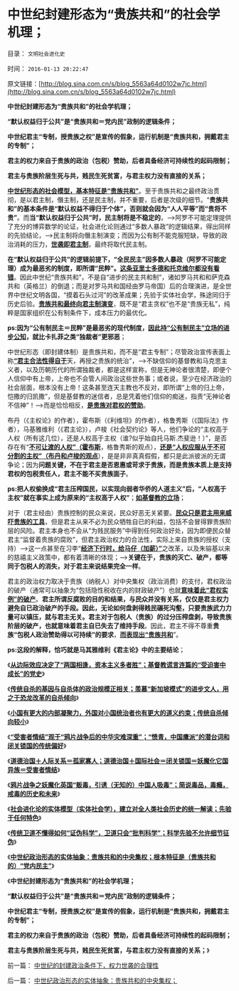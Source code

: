 # 中世纪封建形态为“贵族共和”的社会学机理；

目录： `文明社会进化史` 

时间： `2016-01-13 20:22:47` 

原文链接：[http://blog.sina.com.cn/s/blog_5563a64d0102w7jc.html](http://blog.sina.com.cn/s/blog_5563a64d0102w7jc.html)

**中世纪封建形态为“贵族共和”的社会学机理；**

**“默认权益归于公共”是“贵族共和＝党内民”政制的逻辑条件；**

**中世纪君主“专制，授贵族之权”是宣传的假象，运行机制是“贵族共和，拥戴君主的专制”；**

**君主的权力来自于贵族的政治（包税）赞助，后者具备经济可持续性的起码限制；**

**君主与贵族阶层生死与共，贱民生死贫富，与君主权力没有直接的关系；**

[**中世纪形态的社会模型，基本特征是“贵族共和”**](../../../2016/1/12/中世纪政治形态的实体抽象：贵族共和的中央集权；.md)。至于贵族共和之最终政治贯彻，是以君主制，僭主制，还是民主制，并不重要，后者是次级的细节。“**贵族共和”的基本条件是“默认权益不得归于个体”，否则就会因为“人人平等”而“贵将不贵”**。而**当“默认权益归于公共”时，民主制将是不稳定的**，——>阿罗不可能定理提供了充分的博弈数学的论证，社会进化论则通过“多数人暴政”的逻辑结果，得出同样的先验结论，——>民主制将向僭主制演变；而因为公有制不能克服短缺，导致的政治消耗的压力，[**世袭即君主制**](../../../2013/5/26/独裁者是相对权力，统治阶级是绝对权力，宗教的意义及大革命.md)，最终将取代民主制。

**在“默认权益归于公共”的逻辑前提下，“全民民主”因多数人暴政（阿罗不可能定理）成为最恶劣的制度，即所谓“民粹”。**[**这条亚里士多德和托克维尔都没有看错**](../../../2010/6/27/democray原意是平民(demos)疯狂(cracy)，区别在人权.md)。因此中世纪“贵族共和”，不是自“进步的民主共和制”，诸如罗马共和和萨克森共和（英格兰）的倒退；而是对罗马共和国经由罗马帝国）后的合理演进，是全世界中世纪文明各国，“摸着石头过河”的改革成果；先验于实体社会学，殊途同归于历史后验。[**贵族共和最终向君主制演变**](../../../2014/5/30/资本主义的证监会和FDA的法权限制.md)，既不是“君主贪权”也不是“贵族无私”，纯粹是国家组织在公有制条件下，成本压力的最优化。

**ps:因为“公有制民主＝民粹”是最恶劣的现代制度，[**因此持“公有制民主”立场的进步公知**](../../../2012/10/25/您是否认为（公有制＋民主）更亲切？.md)，就比卡扎菲之类“独裁者”更邪恶**；

中世纪形态（即封建体制）是贵族共和，而不是“君主专制”；尽管政治宣传表面上称[**“君主合法性得自于**](../../../2012/10/23/“人民主权论”与“极权”君权神授”,可完全统一.md)天，再授之贵族的统治”，——>不缺信仰的基督教和马克思主义者，以及历朝历代的所谓独裁者，都是这样宣称，但是无神论者很清楚，即便个人信仰中有上帝，上帝也不会管人间政治这些世务事；或者说，至少在经济政治的社会层面，根本没有上帝！这条甚至连天主教也不反对，即所谓“上帝的归上帝，恺撒的归凯撒”，但是基督教的迷信者，总是凭着他们信仰的痴迷，指责“无神论者不信神”！——>而是恰恰相反，[**是贵族对君权的赞助**](http://blog.sina.com.cn/s/blog_cc521dde0102vhv7.html)。

布丹（《主权论》的作者），霍布斯（《利维坦》的作者），格鲁秀斯（《国际法》作者），马基雅维利（《君主论》），卢梭《社会契约论》等人，他们争论的“主权高于人权（所有这几位），还是人权高于主权（谁?似乎始自托马斯.杰斐逊！）”，是否存在有“[**不可让渡的人权”（霍布斯**](../../../2013/8/19/什么是inalienable不可让渡的权力？《利维坦》中的《国际歌》.md)，格鲁秀斯的观点），[**还是“人权应服从于不可分割的主权”（布丹和卢梭的观点**](../../../2013/11/9/《社会契约论》为代表的误区，及通往极权主义之路；.md)），是是非非真真假假，都只是此派彼派的无谓争论；因为**问题关键，不在于君主是否恩惠或苛求于贵族，而是贵族本质上是支持君权的包税责任人，君主不能不买贵族面子**。

**ps:把人权偷换成“君主压榨国民，以实现向弱者华侨的人道主义”后，“人权高于主权”就在事实上成为原来的“主权高于人权”**；**[**如基督教的立场**](../../../2011/3/25/基督教伦理“人权高于主权”的谬误.md)**；

对于（君主经由）贵族控制的民众来说，民众好恶无关紧要。[**民众只是君主用来威吓贵族的工具**](../../../2011/11/24/（皇帝＋自耕农民）社会联盟的政治意义.md)，但是君主从来不必为民众牺牲自已的利益，包括不会冒得罪贵族阶层的风险。君主本身也不会从“为贱民服务”中得到任何政治好处，因为即便民众替君主“监督着贵族的腐败”，但君主政治权力的合法性，实际上来自贵族的授权（支持）——>这一点甚至在习李“[**经济下行时，给马仔（加薪）”**](../../../2014/4/30/社科院招认，公务员阶级收入偏高，集体腐败，同欲壑难填.md)之改革，以及朱镕基以来的慈禧主义政策中，都有着清晰的体现；——>**关键在于，贵族的灭亡、破产，都等同于包税人的消失，对于君主来说结果完全一样**。

君主的政治权力取决于贵族（纳税人）对中央集权（政治消费）的支付，君权政治的破产（通常可以抽象为“包括隐性税收在内的财政破产”）也就[**意味着此“君权实例”的破产**](../../../2012/7/18/君权主义等价于民粹，暴政不会损害国王的执政合法性.md)。**君主所谓反腐败的目的和结果，与民众并没有关系，仅仅是君主权力避免自已政治破产的手段。因此，无论如何盘剥得贱民碾死沟壑，只要贵族武力力量可以镇压，就与君主无关。君主对于包税人（贵族）的过分压榨盘剥，导致贵族阶层的破产，也就意味着君主自已失去了维持手段**。因此，君主不得不尊重**贵族“包税人政治赞助得以可持续”的要求**，[**而表现出“贵族共和**](../../../2011/11/21/寡头型民主增强了黄宗羲效应.md)”。

**ps:这段的解释，恰巧就是马其雅维利《君主论》中的主要结论**；

《[**从边际效应决定了“两国相逢，资本主义多者胜”；基督教谎言连篇的“受迫害中成长”的党史**](../../../2016/1/3/“资本主义缺乏症”，基督教谎言连篇的党史；.md)》

《[**传统自杀的基因与自杀体的政治规模正相关；羡慕“新加坡模式”的进步文人，用之于恐龙改革的自杀倾向**](../../../2016/1/4/鸦片战争后中华传统的自杀轨迹，专制恐龙更具自杀倾向.md)》

《[**小国有更大的内部凝聚力，外国对小国统治者也有更大的道义约束；传统自杀倾向较小**](../../../2016/1/5/小国的民主或专制，差别都不大，都不能作为中国改革的参考；.md)》

《[**“受害者情结”观于“鸦片战争后的中华灾难深重”；“愤青，中国鹰派”的潜台词和闭关锁国的传统偏好**](../../../2016/1/6/“受害者情结”的“爱国愤青，中国鹰派”的本质.md)》

《[**道德治国＋人际关系＝孤家寡人；道德治国＋国际社会＝闭关锁国＝妖魔化它国异族＝受害者情结**](../../../2016/1/7/道德治国＋国际社会＝闭关锁国；妖魔化他国异族，受害者情结.md)》

《[**鸦片战争之妖魔化英国“贩毒，引诱（无知的）中国人吸毒”；简说毒品，毒瘾，戒毒的历史和未来**](../../../2016/1/8/简说毒品，毒瘾，戒毒的历史和未来，及鸦片战争.md)》

《[**社会进化论的实体模型（实体社会学），建立对全人类社会历史的统一解读；先验于任何特色**](../../../2016/1/10/建立对全人类社会历史的统一解读.md)》

《[**传统卫道不懂得如何“证伪科学”，卫道只会“批判科学”；科学先验不允许细节征伪**](../../../2016/1/11/实体历史学不是“借古喻今”，而是“古今通判”.md)》

《[**中世纪政治形态的实体抽象：贵族共和的中央集权；根本特征是（贵族共和的）“党内民主”**](../../../2016/1/12/中世纪政治形态的实体抽象：贵族共和的中央集权；.md)》

《**中世纪封建形态为“贵族共和”的社会学机理；**

**“默认权益归于公共”是“贵族共和＝党内民”政制的逻辑条件；**

**中世纪君主“专制，授贵族之权”是宣传的假象，运行机制是“贵族共和，拥戴君主的专制”；**

**君主的权力来自于贵族的政治（包税）赞助，后者具备经济可持续性的起码限制；**

**君主与贵族阶层生死与共，贱民生死贫富，与君主权力没有直接的关系；**》

前一篇： [中世纪的封建政治条件下，权力世袭的合理性](../../../2016/1/14/中世纪的封建政治条件下，权力世袭的合理性.md)

后一篇： [中世纪政治形态的实体抽象：贵族共和的中央集权；](../../../2016/1/12/中世纪政治形态的实体抽象：贵族共和的中央集权；.md)

